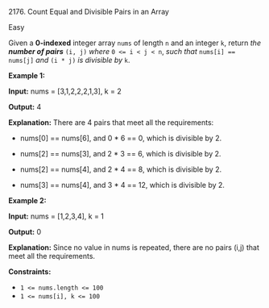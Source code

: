 2176\. Count Equal and Divisible Pairs in an Array

Easy

Given a **0-indexed** integer array `nums` of length `n` and an integer `k`, return _the **number of pairs**_ `(i, j)` _where_ `0 <= i < j < n`, _such that_ `nums[i] == nums[j]` _and_ `(i * j)` _is divisible by_ `k`.

**Example 1:**

**Input:** nums = [3,1,2,2,2,1,3], k = 2

**Output:** 4

**Explanation:** There are 4 pairs that meet all the requirements: 

- nums[0] == nums[6], and 0 \* 6 == 0, which is divisible by 2. 

- nums[2] == nums[3], and 2 \* 3 == 6, which is divisible by 2. 

- nums[2] == nums[4], and 2 \* 4 == 8, which is divisible by 2. 

- nums[3] == nums[4], and 3 \* 4 == 12, which is divisible by 2. 

**Example 2:**

**Input:** nums = [1,2,3,4], k = 1

**Output:** 0

**Explanation:** Since no value in nums is repeated, there are no pairs (i,j) that meet all the requirements. 

**Constraints:**

*   `1 <= nums.length <= 100`
*   `1 <= nums[i], k <= 100`
